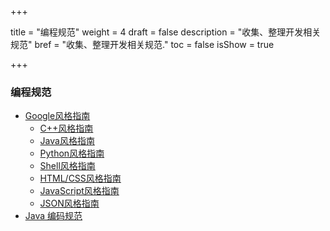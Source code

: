 +++

title = "编程规范"
weight = 4
draft = false
description = "收集、整理开发相关规范"
bref = "收集、整理开发相关规范."
toc = false
isShow = true

+++

### 编程规范
- [Google风格指南](https://github.com/google/styleguide)
    - [C++风格指南](https://google.github.io/styleguide/cppguide.html)
    - [Java风格指南](https://google.github.io/styleguide/javaguide.html)
    - [Python风格指南](https://google.github.io/styleguide/pyguide.html)
    - [Shell风格指南](https://google.github.io/styleguide/shell.xml) 
    - [HTML/CSS风格指南](https://google.github.io/styleguide/htmlcssguide.html)
    - [JavaScript风格指南](https://google.github.io/styleguide/jsguide.html)
    - [JSON风格指南](https://google.github.io/styleguide/jsoncstyleguide.xml)
- [Java 编码规范](https://waylau.gitbooks.io/java-code-conventions/)